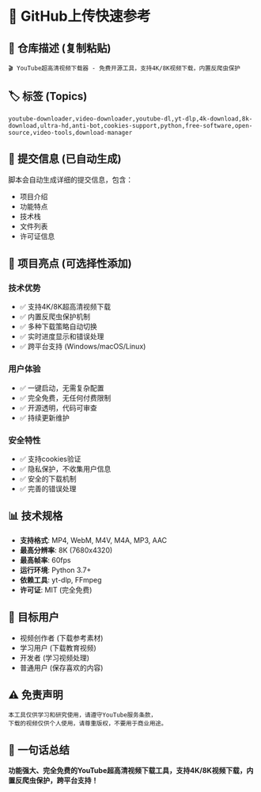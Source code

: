 # 🚀 GitHub上传快速参考

## 📝 仓库描述 (复制粘贴)

```
🎬 YouTube超高清视频下载器 - 免费开源工具，支持4K/8K视频下载，内置反爬虫保护
```

## 🏷️ 标签 (Topics)

```
youtube-downloader,video-downloader,youtube-dl,yt-dlp,4k-download,8k-download,ultra-hd,anti-bot,cookies-support,python,free-software,open-source,video-tools,download-manager
```

## 💬 提交信息 (已自动生成)

脚本会自动生成详细的提交信息，包含：
- 项目介绍
- 功能特点
- 技术栈
- 文件列表
- 许可证信息

## 🌟 项目亮点 (可选择性添加)

### 技术优势
- ✅ 支持4K/8K超高清视频下载
- ✅ 内置反爬虫保护机制
- ✅ 多种下载策略自动切换
- ✅ 实时进度显示和错误处理
- ✅ 跨平台支持 (Windows/macOS/Linux)

### 用户体验
- ✅ 一键启动，无需复杂配置
- ✅ 完全免费，无任何付费限制
- ✅ 开源透明，代码可审查
- ✅ 持续更新维护

### 安全特性
- ✅ 支持cookies验证
- ✅ 隐私保护，不收集用户信息
- ✅ 安全的下载机制
- ✅ 完善的错误处理

## 📊 技术规格

- **支持格式**: MP4, WebM, M4V, M4A, MP3, AAC
- **最高分辨率**: 8K (7680x4320)
- **最高帧率**: 60fps
- **运行环境**: Python 3.7+
- **依赖工具**: yt-dlp, FFmpeg
- **许可证**: MIT (完全免费)

## 🎯 目标用户

- 视频创作者 (下载参考素材)
- 学习用户 (下载教育视频)
- 开发者 (学习视频处理)
- 普通用户 (保存喜欢的内容)

## ⚠️ 免责声明

```
本工具仅供学习和研究使用，请遵守YouTube服务条款，
下载的视频仅供个人使用，请尊重版权，不要用于商业用途。
```

## 🎉 一句话总结

**功能强大、完全免费的YouTube超高清视频下载工具，支持4K/8K视频下载，内置反爬虫保护，跨平台支持！**

